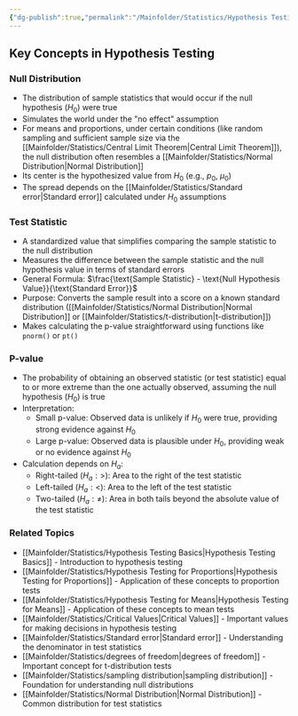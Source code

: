 ```yaml
---
{"dg-publish":true,"permalink":"/Mainfolder/Statistics/Hypothesis Testing Key Concepts/"}
---
```



## Key Concepts in Hypothesis Testing

### Null Distribution
* The distribution of sample statistics that would occur if the null hypothesis ($H_0$) were true
* Simulates the world under the "no effect" assumption
* For means and proportions, under certain conditions (like random sampling and sufficient sample size via the [[Mainfolder/Statistics/Central Limit Theorem\|Central Limit Theorem]]), the null distribution often resembles a [[Mainfolder/Statistics/Normal Distribution\|Normal Distribution]]
* Its center is the hypothesized value from $H_0$ (e.g., $p_0$, $\mu_0$)
* The spread depends on the [[Mainfolder/Statistics/Standard error\|Standard error]] calculated under $H_0$ assumptions

### Test Statistic
* A standardized value that simplifies comparing the sample statistic to the null distribution
* Measures the difference between the sample statistic and the null hypothesis value in terms of standard errors
* General Formula: $\frac{\text{Sample Statistic} - \text{Null Hypothesis Value}}{\text{Standard Error}}$
* Purpose: Converts the sample result into a score on a known standard distribution ([[Mainfolder/Statistics/Normal Distribution\|Normal Distribution]] or [[Mainfolder/Statistics/t-distribution\|t-distribution]])
* Makes calculating the p-value straightforward using functions like `pnorm()` or `pt()`

### P-value
* The probability of obtaining an observed statistic (or test statistic) equal to or more extreme than the one actually observed, assuming the null hypothesis ($H_0$) is true
* Interpretation:
  * Small p-value: Observed data is unlikely if $H_0$ were true, providing strong evidence against $H_0$
  * Large p-value: Observed data is plausible under $H_0$, providing weak or no evidence against $H_0$
* Calculation depends on $H_a$:
  * Right-tailed ($H_a: >$): Area to the right of the test statistic
  * Left-tailed ($H_a: <$): Area to the left of the test statistic
  * Two-tailed ($H_a: \neq$): Area in both tails beyond the absolute value of the test statistic

### Related Topics
* [[Mainfolder/Statistics/Hypothesis Testing Basics\|Hypothesis Testing Basics]] - Introduction to hypothesis testing
* [[Mainfolder/Statistics/Hypothesis Testing for Proportions\|Hypothesis Testing for Proportions]] - Application of these concepts to proportion tests
* [[Mainfolder/Statistics/Hypothesis Testing for Means\|Hypothesis Testing for Means]] - Application of these concepts to mean tests
* [[Mainfolder/Statistics/Critical Values\|Critical Values]] - Important values for making decisions in hypothesis testing
* [[Mainfolder/Statistics/Standard error\|Standard error]] - Understanding the denominator in test statistics
* [[Mainfolder/Statistics/degrees of freedom\|degrees of freedom]] - Important concept for t-distribution tests
* [[Mainfolder/Statistics/sampling distribution\|sampling distribution]] - Foundation for understanding null distributions
* [[Mainfolder/Statistics/Normal Distribution\|Normal Distribution]] - Common distribution for test statistics 